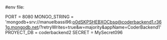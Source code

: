

#env file:

PORT = 8080
MONGO_STRING = 'mongodb+srv://manuelbassi96:o0dSKPSHEBXOCbsq@coderbackend1.r361g.mongodb.net/?retryWrites=true&w=majority&appName=CoderBackend1'
PROYECT_DB = coderbackend2
SECRET = MySecret096
